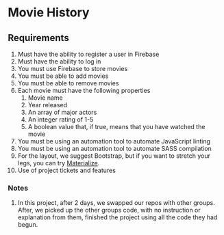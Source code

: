 # Movie History

## Requirements
1. Must have the ability to register a user in Firebase
1. Must have the ability to log in
1. You must use Firebase to store movies
1. You must be able to add movies
1. You must be able to remove movies
1. Each movie must have the following properties
   1. Movie name
   1. Year released
   1. An array of major actors
   1. An integer rating of 1-5
   1. A boolean value that, if true, means that you have watched the movie
1. You must be using an automation tool to automate JavaScript linting
1. You must be using an automation tool to automate SASS compilation
1. For the layout, we suggest Bootstrap, but if you want to stretch your legs, you can try [Materialize](http://materializecss.com/).
1. Use of project tickets and features

### Notes
1. In this project, after 2 days, we swapped our repos with other groups.  After, we picked up the other groups code, with no instruction or explanation from them, finished the project using all the code they had begun.
